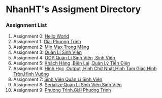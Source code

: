 # NhanHT's Assigment Directory

### Assignment List

1. Assignment 0: [Hello World](https://github.com/FASTTRACKSE/FFSE1703.JavaCore/blob/master/Assignments/NhanHT/Hello%20word/src/Helloword.java)
2. Assignment 1: [Giai Phuong Trinh](https://github.com/FASTTRACKSE/FFSE1703.JavaCore/blob/master/Assignments/NhanHT/Mysample1/src/giaipt.java)
3. Assignment 2: [Min Max Trong Mảng](https://github.com/FASTTRACKSE/FFSE1703.JavaCore/blob/master/Assignments/NhanHT/Assignment%202/src/Bai3.java)
4. Assignment 3: [Quản Lí Sinh Viên](https://github.com/FASTTRACKSE/FFSE1703.JavaCore/blob/master/Assignments/NhanHT/Menu/src/Mymenu/liststudent.java)
5. Assignment 4: [OOP Quản Lí Sinh Viên](https://github.com/FASTTRACKSE/FFSE1703.JavaCore/blob/master/Assignments/NhanHT/Sinhvien/src/fasttrack/edu/vn/mycar/Qlsinhvien.java) ,[Sinh Viên](https://github.com/FASTTRACKSE/FFSE1703.JavaCore/blob/master/Assignments/NhanHT/Sinhvien/src/fasttrack/edu/vn/mycar/Sinhvien.java)
5. Assignment 5: [Khách Hàng](https://github.com/FASTTRACKSE/FFSE1703.JavaCore/blob/master/Assignments/NhanHT/DienLuc/src/ffse1703/dienluc/model/KhachHang.java) ,[Biên Lai](https://github.com/FASTTRACKSE/FFSE1703.JavaCore/blob/master/Assignments/NhanHT/DienLuc/src/ffse1703/dienluc/model/BienLai.java) .[Quản Lý Tiền Điện](https://github.com/FASTTRACKSE/FFSE1703.JavaCore/blob/master/Assignments/NhanHT/DienLuc/src/ffse1703/dienluc/main/QuanLyTienDien.java)
6. Assignment 6: [Hình Học](https://github.com/FASTTRACKSE/FFSE1703.JavaCore/blob/master/Assignments/NhanHT/Assignment%206/src/hinhhoc/model/HinhHoc.java) ,[Output](https://github.com/FASTTRACKSE/FFSE1703.JavaCore/blob/master/Assignments/NhanHT/Assignment%206/src/hinhhoc/main/Output.java) ,[Hình Chữ Nhật](https://github.com/FASTTRACKSE/FFSE1703.JavaCore/blob/master/Assignments/NhanHT/Assignment%206/src/hinhhoc/model/HinhChuNhat.java),[Hình Tam Giác](https://github.com/FASTTRACKSE/FFSE1703.JavaCore/blob/master/Assignments/NhanHT/Assignment%206/src/hinhhoc/model/HinhTamGiac.java),[Hình Tròn](https://github.com/FASTTRACKSE/FFSE1703.JavaCore/blob/master/Assignments/NhanHT/Assignment%206/src/hinhhoc/model/HinhTron.java),[Hình Vuông](https://github.com/FASTTRACKSE/FFSE1703.JavaCore/blob/master/Assignments/NhanHT/Assignment%206/src/hinhhoc/model/HinhVuong.java)
7. Assignment 7: [Sinh Viên](https://github.com/FASTTRACKSE/FFSE1703.JavaCore/tree/master/Assignments/NhanHT/Assignment%207/src/sinhvien/model),[Quản Lí Sinh Viên](https://github.com/FASTTRACKSE/FFSE1703.JavaCore/blob/master/Assignments/NhanHT/Assignment%207/src/sinhvien/main/QuanLiSinhVien.java)
8. Assignment 8: [Serialize](https://github.com/FASTTRACKSE/FFSE1703.JavaCore/blob/master/Assignments/NhanHT/Assignment%208/src/sinhvien/io/Serialize.java),[Quản Lí Sinh Viên](https://github.com/FASTTRACKSE/FFSE1703.JavaCore/blob/master/Assignments/NhanHT/Assignment%208/src/sinhvien/main/QuanLiSinhVien.java),[Sinh Viên](https://github.com/FASTTRACKSE/FFSE1703.JavaCore/blob/master/Assignments/NhanHT/Assignment%208/src/sinhvien/model/SinhVien.java) 
9. Assignment 9: [Phương Trình](https://github.com/FASTTRACKSE/FFSE1703.JavaCore/blob/master/Assignments/NhanHT/Assignment%209/src/javadesktop/ui/PhuongTrinh.java),[Giải Phương Trình](https://github.com/FASTTRACKSE/FFSE1703.JavaCore/blob/master/Assignments/NhanHT/Assignment%209/src/javadesktop/main/GiaiPhuongTrinh.java)
